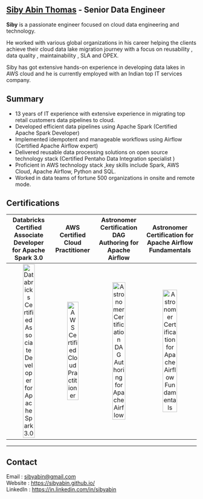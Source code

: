 >
## <div class="badge-base LI-profile-badge" data-locale="en_US" data-size="large" data-theme="dark" data-type="VERTICAL" data-vanity="sibyabin" data-version="v1"><a class="badge-base__link LI-simple-link" href="https://in.linkedin.com/in/sibyabin?trk=profile-badge">Siby Abin Thomas</a> - Senior Data Engineer </div> 

**Siby** is a passionate engineer focused on cloud data engineering and technology.

He worked with various global organizations in his career helping the clients achieve their cloud data lake migration journey with a focus on reusability , data quality , maintainability , SLA and OPEX.

Siby has got extensive hands-on experience in developing data lakes in AWS cloud and he is currently employed with an Indian top IT services company.

## Summary
- 13 years of IT experience with extensive experience in migrating top retail customers data pipelines to cloud.
- Developed efficient data pipelines using Apache Spark (Certified Apache Spark Developer)
- Implemented idempotent and manageable workflows using Airflow (Certified Apache Airflow expert) 
- Delivered reusable data processing solutions on open source technology stack (Certified Pentaho Data Integration specialist )
- Proficient in AWS technology stack ,key skills include Spark, AWS Cloud, Apache Airflow, Python and SQL.
- Worked in data teams of fortune 500 organizations in onsite and remote mode.

## Certifications
|Databricks Certified Associate Developer for Apache Spark 3.0|AWS Certified Cloud Practitioner|Astronomer Certification DAG Authoring for Apache Airflow|Astronomer Certification for Apache Airflow Fundamentals|
|:--------:|:-------------:|:-----:|:-----:|
| <a href="https://credentials.databricks.com/982204d9-e27f-440f-b85f-309b653cce9f#gs.8v6gli"><img src="https://templates.images.credential.net/16491856424607350801669276089387.png" alt="Databricks Certified Associate Developer for Apache Spark 3.0" title="Databricks Certified Associate Developer for Apache Spark 3.0" width="55%" /></a> |  <a href="https://www.credly.com/badges/e553f874-a867-4ac0-a7ca-aefc8734a5ab"><img src="https://images.credly.com/size/340x340/images/00634f82-b07f-4bbd-a6bb-53de397fc3a6/image.png" alt="AWS Certified Cloud Practitioner" title="AWS Certified Cloud Practitioner" width="55%" /></a>| <a href="https://www.credly.com/badges/d82e2801-326e-4688-a36f-28c947edcc7b"><img src="https://images.credly.com/size/340x340/images/ed8e9dd4-2125-4e0b-9db1-57cf67de09d9/image.png" alt="Astronomer Certification DAG Authoring for Apache Airflow" title="Astronomer Certification DAG Authoring for Apache Airflow" width="55%" /></a>|<a href="https://www.credly.com/badges/cfc6108e-8235-465c-ae2f-1528b71c0391"><img src="https://images.credly.com/size/340x340/images/655a478d-ecde-4a92-afcd-3c7be176ccf3/image.png" alt="Astronomer Certification for Apache Airflow Fundamentals" title="Astronomer Certification for Apache Airflow Fundamentals" width="55%" /></a>|   

---
## Contact 
Email : sibyabin@gmail.com <br/>
Website : https://sibyabin.github.io/ <br/>
LinkedIn : <a href="https://in.linkedin.com/in/sibyabin">https://in.linkedin.com/in/sibyabin </a> <br/>
              
